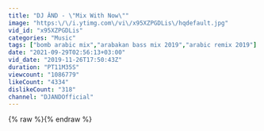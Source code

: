 ```yaml
---
title: "DJ ÂND - \"Mix With Now\""
image: "https:\/\/i.ytimg.com\/vi\/x95XZPGDLis\/hqdefault.jpg"
vid_id: "x95XZPGDLis"
categories: "Music"
tags: ["bomb arabic mix","arabakan bass mix 2019","arabic remix 2019"]
date: "2021-09-29T02:56:13+03:00"
vid_date: "2019-11-26T17:50:43Z"
duration: "PT11M35S"
viewcount: "1086779"
likeCount: "4334"
dislikeCount: "318"
channel: "DJANDOfficial"
---
```

{% raw %}{% endraw %}
